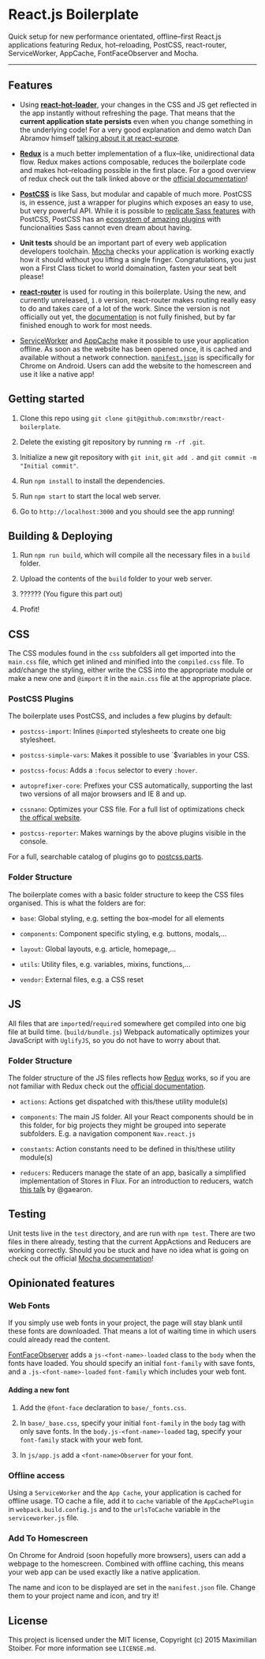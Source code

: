 # React.js Boilerplate

Quick setup for new performance orientated, offline–first React.js applications featuring Redux, hot–reloading, PostCSS, react-router, ServiceWorker, AppCache, FontFaceObserver and Mocha.

-----

## Features

- Using [**react-hot-loader**](https://github.com/gaearon/react-hot-loader), your changes in the CSS and JS get reflected in the app instantly without refreshing the page. That means that the **current application state persists** even when you change something in the underlying code! For a very good explanation and demo watch Dan Abramov himself [talking about it at react-europe](https://www.youtube.com/watch?v=xsSnOQynTHs).

- [**Redux**](https://github.com/gaearon/redux) is a much better implementation of a flux–like, unidirectional data flow. Redux makes actions composable, reduces the boilerplate code and makes hot–reloading possible in the first place. For a good overview of redux check out the talk linked above or the [official documentation](https://gaearon.github.io/redux/)!

- [**PostCSS**](https://github.com/postcss/postcss) is like Sass, but modular and capable of much more. PostCSS is, in essence, just a wrapper for plugins which exposes an easy to use, but very powerful API. While it is possible to [replicate Sass features](https://github.com/jonathantneal/precss) with PostCSS, PostCSS has an [ecosystem of amazing plugins](http://postcss.parts) with funcionalities Sass cannot even dream about having.

- **Unit tests** should be an important part of every web application developers toolchain. [Mocha](https://github.com/mochajs/mocha) checks your application is working exactly how it should without you lifting a single finger. Congratulations, you just won a First Class ticket to world domaination, fasten your seat belt please!

- [**react-router**](https://github.com/rackt/react-router) is used for routing in this boilerplate. Using the new, and currently unreleased, `1.0` version, react-router makes routing really easy to do and takes care of a lot of the work. Since the version is not officially out yet, the [documentation](https://github.com/rackt/react-router/blob/master/doc/00%20Guides/0%20Overview.md) is not fully finished, but by far finished enough to work for most needs.

- [ServiceWorker](http://www.html5rocks.com/en/tutorials/service-worker/introduction/) and [AppCache](http://www.html5rocks.com/en/tutorials/appcache/beginner/) make it possible to use your application offline. As soon as the website has been opened once, it is cached and available without a network connection. [`manifest.json`](https://developer.chrome.com/multidevice/android/installtohomescreen) is specifically for Chrome on Android. Users can add the website to the homescreen and use it like a native app!

## Getting started

1. Clone this repo using `git clone git@github.com:mxstbr/react-boilerplate`.

2. Delete the existing git repository by running `rm -rf .git`.

3. Initialize a new git repository with `git init`, `git add .` and `git commit -m "Initial commit"`.

4. Run `npm install` to install the dependencies.

5. Run `npm start` to start the local web server.

6. Go to `http://localhost:3000` and you should see the app running!

## Building & Deploying

1. Run `npm run build`, which will compile all the necessary files in a `build` folder.

2. Upload the contents of the `build` folder to your web server.

3. ?????? (You figure this part out)

4. Profit!

## CSS

The CSS modules found in the `css` subfolders all get imported into the `main.css` file, which get inlined and minified into the `compiled.css` file. To add/change the styling, either write the CSS into the appropriate module or make a new one and `@import` it in the `main.css` file at the appropriate place.

### PostCSS Plugins

The boilerplate uses PostCSS, and includes a few plugins by default:

* `postcss-import`: Inlines `@import`ed stylesheets to create one big stylesheet.

* `postcss-simple-vars`: Makes it possible to use `$variables in your CSS.

* `postcss-focus`: Adds a `:focus` selector to every `:hover`.

* `autoprefixer-core`: Prefixes your CSS automatically, supporting the last two versions of all major browsers and IE 8 and up.

* `cssnano`: Optimizes your CSS file. For a full list of optimizations check [the offical website](http://cssnano.co/optimisations/).

* `postcss-reporter`: Makes warnings by the above plugins visible in the console.

For a full, searchable catalog of plugins go to [postcss.parts](http://postcss.parts).

### Folder Structure

The boilerplate comes with a basic folder structure to keep the CSS files organised. This is what the folders are for:

* `base`: Global styling, e.g. setting the box–model for all elements

* `components`: Component specific styling, e.g. buttons, modals,...

* `layout`: Global layouts, e.g. article, homepage,...

* `utils`: Utility files, e.g. variables, mixins, functions,...

* `vendor`: External files, e.g. a CSS reset

## JS

All files that are `import`ed/`require`d somewhere get compiled into one big file at build time. (`build/bundle.js`) Webpack automatically optimizes your JavaScript with `UglifyJS`, so you do not have to worry about that.

### Folder Structure

The folder structure of the JS files reflects how [Redux](https://github.com/gaearon/redux) works, so if you are not familiar with Redux check out the [official documentation](https://gaearon.github.io/redux/).

* `actions`: Actions get dispatched with this/these utility module(s)

* `components`: The main JS folder. All your React components should be in this folder, for big projects they might be grouped into seperate subfolders. E.g. a navigation component `Nav.react.js`

* `constants`: Action constants need to be defined in this/these utility module(s)

* `reducers`: Reducers manage the state of an app, basically a simplified implementation of Stores in Flux. For an introduction to reducers, watch [this talk](https://www.youtube.com/watch?v=xsSnOQynTHs) by @gaearon.

## Testing

Unit tests live in the `test` directory, and are run with `npm test`. There are two files in there already, testing that the current AppActions and Reducers are working correctly. Should you be stuck and have no idea what is going on check out the official [Mocha documentation](http://mochajs.org)!

## Opinionated features

### Web Fonts

If you simply use web fonts in your project, the page will stay blank until these fonts are downloaded. That means a lot of waiting time in which users could already read the content.

[FontFaceObserver](https://github.com/bramstein/fontfaceobserver) adds a `js-<font-name>-loaded` class to the `body` when the fonts have loaded. You should specify an initial `font-family` with save fonts, and a `.js-<font-name>-loaded` `font-family` which includes your web font.

#### Adding a new font

1. Add the `@font-face` declaration to `base/_fonts.css`.

2. In `base/_base.css`, specify your initial `font-family` in the `body` tag with only save fonts. In the `body.js-<font-name>-loaded` tag, specify your `font-family` stack with your web font.

3. In `js/app.js` add a `<font-name>Observer` for your font.

### Offline access

Using a `ServiceWorker` and the `App Cache`, your application is cached for offline usage. TO cache a file, add it to `cache` variable of the `AppCachePlugin` in `webpack.build.config.js` and to the `urlsToCache` variable in the `serviceworker.js` file.

### Add To Homescreen

On Chrome for Android (soon hopefully more browsers), users can add a webpage to the homescreen. Combined with offline caching, this means your web app can be used exactly like a native application.

The name and icon to be displayed are set in the `manifest.json` file. Change them to your project name and icon, and try it!

## License

This project is licensed under the MIT license, Copyright (c) 2015 Maximilian Stoiber. For more information see `LICENSE.md`.